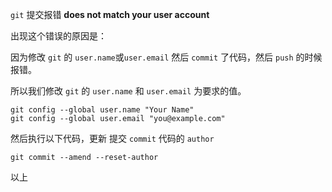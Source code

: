 `git` 提交报错 **does not match your user account**

出现这个错误的原因是：

因为修改 `git` 的 `user.name`或`user.email` 然后 `commit` 了代码，然后 `push` 的时候报错。

所以我们修改 `git` 的 `user.name` 和 `user.email` 为要求的值。
```
git config --global user.name "Your Name"
git config --global user.email "you@example.com"
```

然后执行以下代码，更新 提交 `commit` 代码的 `author`
```
git commit --amend --reset-author
```

以上
